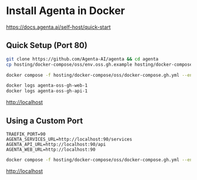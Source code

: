# Install Agenta in Docker

<https://docs.agenta.ai/self-host/quick-start>

## Quick Setup (Port 80)

```bash
git clone https://github.com/Agenta-AI/agenta && cd agenta
cp hosting/docker-compose/oss/env.oss.gh.example hosting/docker-compose/oss/.env.oss.gh

docker compose -f hosting/docker-compose/oss/docker-compose.gh.yml --env-file hosting/docker-compose/oss/.env.oss.gh --profile with-web --profile with-traefik up -d

docker logs agenta-oss-gh-web-1
docker logs agenta-oss-gh-api-1
```

<http://localhost>

## Using a Custom Port

```edit .evn.oss.gh
TRAEFIK_PORT=90
AGENTA_SERVICES_URL=http://localhost:90/services
AGENTA_API_URL=http://localhost:90/api
AGENTA_WEB_URL=http://localhost:90
```

```bash
docker compose -f hosting/docker-compose/oss/docker-compose.gh.yml --env-file hosting/docker-compose/oss/.env.oss.gh --profile with-web --profile with-traefik restart 
```

<http://localhost>
